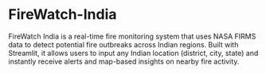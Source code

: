 # FireWatch-India
FireWatch India is a real-time fire monitoring system that uses NASA FIRMS data to detect potential fire outbreaks across Indian regions. Built with Streamlit, it allows users to input any Indian location (district, city, state) and instantly receive alerts and map-based insights on nearby fire activity.

